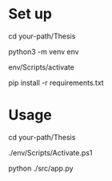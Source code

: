 # Set up
cd your-path/Thesis

python3 -m venv env

env/Scripts/activate

pip install -r requirements.txt

# Usage
cd your-path/Thesis

./env/Scripts/Activate.ps1

python ./src/app.py